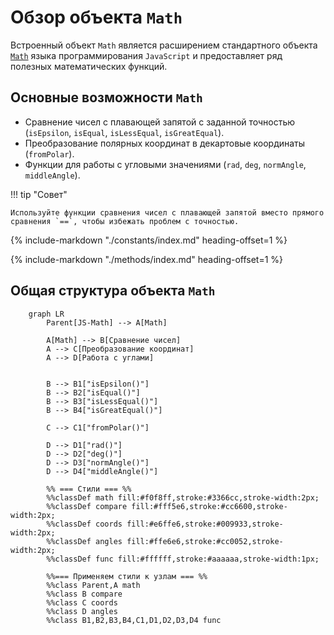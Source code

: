 #  Обзор объекта `Math`
Встроенный объект `Math` является расширением стандартного объекта <a href="https://developer.mozilla.org/en-US/docs/Web/JavaScript/Reference/Global_Objects/Math" target="_blank" rel="noopener noreferrer">`Math`</a> языка программирования `JavaScript` и предоставляет ряд полезных математических функций.

## Основные возможности `Math`
- Сравнение чисел с плавающей запятой с заданной точностью (`isEpsilon`, `isEqual`, `isLessEqual`, `isGreatEqual`).
- Преобразование полярных координат в декартовые координаты (`fromPolar`).
- Функции для работы с угловыми значениями (`rad`, `deg`, `normAngle`, `middleAngle`).
  
!!! tip "Совет"

    Используйте функции cравнения чисел с плавающей запятой вместо прямого сравнения `==`, чтобы избежать проблем с точностью.

{%
    include-markdown "./constants/index.md"
    heading-offset=1
%}


{%
    include-markdown "./methods/index.md"
    heading-offset=1
%}

## Общая структура объекта `Math`
``` mermaid
    graph LR
        Parent[JS-Math] --> A[Math]
        
        A[Math] --> B[Сравнение чисел]
        A --> C[Преобразование координат]
        A --> D[Работа с углами]
 

        B --> B1["isEpsilon()"]
        B --> B2["isEqual()"]
        B --> B3["isLessEqual()"]
        B --> B4["isGreatEqual()"]

        C --> C1["fromPolar()"]

        D --> D1["rad()"]
        D --> D2["deg()"]
        D --> D3["normAngle()"]
        D --> D4["middleAngle()"]

        %% === Стили === %%
        %%classDef math fill:#f0f8ff,stroke:#3366cc,stroke-width:2px;
        %%classDef compare fill:#fff5e6,stroke:#cc6600,stroke-width:2px;
        %%classDef coords fill:#e6ffe6,stroke:#009933,stroke-width:2px;
        %%classDef angles fill:#ffe6e6,stroke:#cc0052,stroke-width:2px;
        %%classDef func fill:#ffffff,stroke:#aaaaaa,stroke-width:1px;

        %%=== Применяем стили к узлам === %%
        %%class Parent,A math
        %%class B compare
        %%class C coords
        %%class D angles
        %%class B1,B2,B3,B4,C1,D1,D2,D3,D4 func
```
